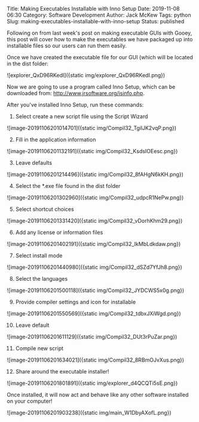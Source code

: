 Title: Making Executables Installable with Inno Setup
Date: 2019-11-08 06:30
Category: Software Development
Author: Jack McKew
Tags: python
Slug: making-executables-installable-with-inno-setup
Status: published

Following on from last week's post on making executable GUIs with Gooey, this post will cover how to make the executables we have packaged up into installable files so our users can run them easily.

Once we have created the executable file for our GUI (which will be located in the dist folder:

![explorer_QxD96RKedI]({static img/explorer_QxD96RKedI.png})

Now we are going to use a program called Inno Setup, which can be downloaded from: http://www.jrsoftware.org/isinfo.php.

After you've installed Inno Setup, run these commands:

1) Select create a new script file using the Script Wizard

![image-20191106201014701]({static img/Compil32_TgilJK2vqP.png})

2) Fill in the application information

![image-20191106201132191]({static img/Compil32_KsdsIOEesc.png})

3) Leave defaults

![image-20191106201214496]({static img/Compil32_8fAHgN6kKH.png})

4) Select the *.exe file found in the dist folder

![image-20191106201302960]({static img/Compil32_udpcR1NePw.png})

5) Select shortcut choices

![image-20191106201331420]({static img/Compil32_vDorhKhm29.png})

6) Add any license or information files

![image-20191106201402191]({static img/Compil32_IkMbLdkdaw.png})

7) Select install mode

![image-20191106201440980]({static img/Compil32_dSZd7YfJh8.png})

8) Select the languages

![image-20191106201500118]({static img/Compil32_JYDCWS5x0g.png})

9) Provide compiler settings and icon for installable

![image-20191106201550569]({static img/Compil32_tdbxJXiWgd.png})

10) Leave default

![image-20191106201611129]({static img/Compil32_DUt3rPuZar.png})

11) Compile new script

![image-20191106201634021]({static img/Compil32_8RBmOJvXus.png})

12) Share around the executable installer!

![image-20191106201801891]({static img/explorer_d4QCQTi5sE.png})

Once installed, it will now act and behave like any other software installed on your computer!

![image-20191106201903238]({static img/main_W1DbyAXofL.png})